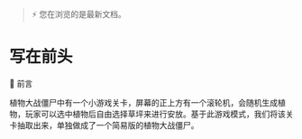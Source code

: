 > ⚡️ 您在浏览的是最新文档。
# 写在前头
📣 前言

植物大战僵尸中有一个小游戏关卡，屏幕的正上方有一个滚轮机，会随机生成植物，玩家可以选中植物后自由选择草坪来进行安放。基于此游戏模式，我们将该关卡抽取出来，单独做成了一个简易版的植物大战僵尸。